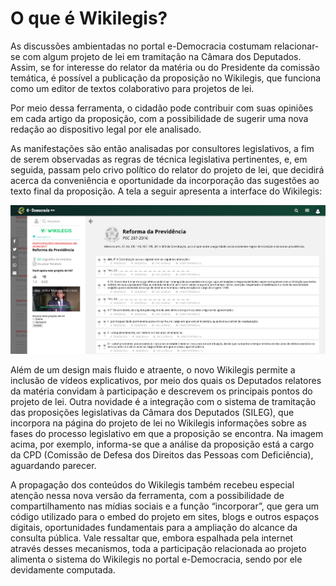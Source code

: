 # O que é Wikilegis?

As discussões ambientadas no portal e-Democracia costumam relacionar-se com algum projeto de lei em tramitação na Câmara dos Deputados. Assim, se for interesse do relator da matéria ou do Presidente da comissão temática, é possível a publicação da proposição no Wikilegis, que funciona como um editor de textos colaborativo para projetos de lei.

Por meio dessa ferramenta, o cidadão pode contribuir com suas opiniões em cada artigo da proposição, com a possibilidade de sugerir uma nova redação ao dispositivo legal por ele analisado.

As manifestações são então analisadas por consultores legislativos, a fim de serem observadas as regras de técnica legislativa pertinentes, e, em seguida, passam pelo crivo político do relator do projeto de lei, que decidirá acerca da conveniência e oportunidade da incorporação das sugestões ao texto final da proposição. A tela a seguir apresenta a interface do Wikilegis:

![Página de projeto de lei em consulta pública no Wikilegis](images/wikilegis1.png)

Além de um design mais fluido e atraente, o novo Wikilegis permite a inclusão de vídeos explicativos, por meio dos quais os Deputados relatores da matéria convidam à participação e descrevem os principais pontos do projeto de lei. Outra novidade é a integração com o sistema de tramitação das proposições legislativas da Câmara dos Deputados (SILEG), que incorpora na página do projeto de lei no Wikilegis informações sobre as fases do processo legislativo em que a proposição se encontra. Na imagem acima, por exemplo, informa-se que a análise da proposição está a cargo da CPD (Comissão de Defesa dos Direitos das Pessoas com Deficiência), aguardando parecer.

A propagação dos conteúdos do Wikilegis também recebeu especial atenção nessa nova versão da ferramenta, com a possibilidade de compartilhamento nas mídias sociais e a função “incorporar”, que gera um código utilizado para o embed do projeto em sites, blogs e outros espaços digitais, oportunidades fundamentais para a ampliação do alcance da consulta pública. Vale ressaltar que, embora espalhada pela internet através desses mecanismos, toda a participação relacionada ao projeto alimenta o sistema do Wikilegis no portal e-Democracia, sendo por ele devidamente computada.